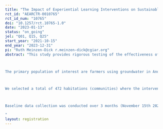 ```yaml
---
title: "The Impact of Experiential Learning Interventions on Sustainable Water Management: Evidence from a Randomized Control Trial in India"
rct_id: "AEARCTR-0010765"
rct_id_num: "10765"
doi: "10.1257/rct.10765-1.0"
date: "2023-01-13"
status: "on_going"
jel: "Q01, Q15, Q25"
start_year: "2021-10-15"
end_year: "2023-12-31"
pi: "Ruth Meinzen-Dick r.meinzen-dick@cgiar.org"
abstract: "This study provides rigorous testing of the effectiveness of a package of experiential learning tools related to groundwater management in India on mental models, norms, and behavior. The experiential learning intervention includes three main tools: 1) collective action games that allow people to experience the effect of their water use decisions on water management and to try out different rules; 2) structured community debriefings to discuss the implications of the games; and 3) crop water budgeting to facilitate participatory water resource planning. We use a collective action groundwater game developed and piloted by the International Food Policy Research Institute (IFPRI) and Foundation for Ecological Security (FES), in which participants choose between crops with different water consumption levels and see the effects of their decisions on water tables over multiple rounds of play. To facilitate full participation of women and men, games take place in separate groups of women and of men. The intention of the games is to create awareness and receptivity to changing water management practices. We then follow game play with a debriefing discussion with the full community. Finally, we complement game play with provision of information about technical and institutional options for more sustainable water management. Specifically, we do so by engaging with the farmers to apply a Crop Water Budgeting tool, which supports community-level discussions for development of collective cropping patterns that save water.  

The primary population of interest are farmers using groundwater in Andhra Pradesh, Karnataka, and Rajasthan states in India, where overuse of groundwater has led to falling water tables. All districts also have hard rock (confined) aquifers, such that local water extraction—or refraining from extraction—can affect local water tables. Within each state, the key selection criterion was districts and communities where Foundation for Ecological Security (FES) has an active program in commons management for at least 10 years, so that there would be community resource persons (CRPs) who could be trained to implement the experiential learning tools. 

We selected a total of 472 habitations (communities) where the interventions had not been used, stratified by the presence of surface irrigation, and randomly assigned 2/3 of the sample to treatment and 1/3 to control. To select individuals, focus group discussions (FGDs) were held all communities; among FGD members, 5 women and 5 men were randomly selected to play the game, and 3 men and 3 women randomly selected for an individual survey. In control communities, 3 men and 3 women were similarly selected for the survey; no games or debriefing took place. Baseline data collection and first round of interventions took place. 

Baseline data collection was conducted over 3 months (November 15th 2021 – 7th March 2022). The intervention was repeated in September-December 2022, and endline data collection is planned to begin on January 17, 2023. Major data sources are baseline and endline key informant interviews and focus group discussions; an individual survey of game players and game data; community debriefing discussion; crop water budgeting data; and habitation records. 
"
layout: registration
---
```


